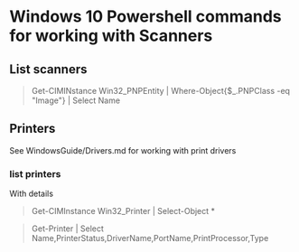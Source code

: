 # Windows 10 Powershell commands for working with Scanners

## List scanners


> Get-CIMINstance Win32_PNPEntity | Where-Object{$_.PNPClass -eq "Image"} | Select Name

## Printers

See WindowsGuide/Drivers.md for working with print drivers

### list printers

With details

>   Get-CIMInstance Win32_Printer | Select-Object *

>   Get-Printer | Select Name,PrinterStatus,DriverName,PortName,PrintProcessor,Type

